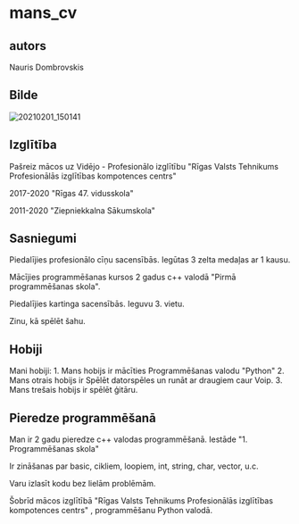 # mans_cv

## autors
Nauris Dombrovskis

## Bilde
![20210201_150141](https://user-images.githubusercontent.com/78017805/106465319-7b3ce500-64a2-11eb-9e38-5852e59224d2.jpg)



## Izglītība

Pašreiz mācos uz Vidējo - Profesionālo izglītību "Rīgas Valsts Tehnikums Profesionālās izglītības kompotences centrs"

2017-2020 "Rīgas 47. vidusskola"

2011-2020 "Ziepniekkalna Sākumskola"

## Sasniegumi

Piedalījies profesionālo cīņu sacensībās. Iegūtas 3 zelta medaļas ar 1 kausu.

Mācījies programmēšanas kursos 2 gadus c++ valodā "Pirmā programmēšanas skola".

Piedalījies kartinga sacensībās. Ieguvu 3. vietu.

Zinu, kā spēlēt šahu.

## Hobiji

Mani hobiji:
    1. Mans hobijs ir mācīties Programmēšanas valodu "Python"
    2. Mans otrais hobijs ir Spēlēt datorspēles un runāt ar draugiem caur Voip.
    3. Mans trešais hobijs ir spēlēt ģitāru.

## Pieredze programmēšanā

Man ir 2 gadu pieredze c++ valodas programmēšanā. Iestāde "1. Programmēšanas skola"

Ir zināšanas par basic, cikliem, loopiem, int, string, char, vector, u.c.

Varu izlasīt kodu bez lielām problēmām.

Šobrīd mācos izglītībā "Rīgas Valsts Tehnikums Profesionālās izglītības kompotences centrs" , programmēšanu Python valodā.




